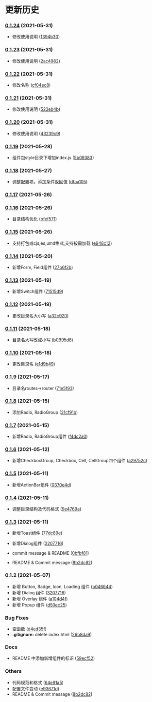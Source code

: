 # 更新历史 


### [0.1.24](https://github.com/rancui/rc-ui-lib/compare/v0.1.23...v0.1.24) (2021-05-31)


* 修改使用说明 ([1394b30](https://github.com/rancui/rc-ui-lib/commit/1394b30d676e0cd2bb4d9128fa53195196ef6581))

### [0.1.23](https://github.com/rancui/rc-ui-lib/compare/v0.1.22...v0.1.23) (2021-05-31)


* 修改使用说明 ([2ac4982](https://github.com/rancui/rc-ui-lib/commit/2ac49820aa5ca33a86f91d81fecf43d8b2280ae0))

### [0.1.22](https://github.com/rancui/rc-ui-lib/compare/v0.1.21...v0.1.22) (2021-05-31)


* 修改名称 ([cf04ec8](https://github.com/rancui/rc-ui-lib/commit/cf04ec89707452352800a338f7b1696b78e32580))

### [0.1.21](https://github.com/rancui/rc-ui/compare/v0.1.20...v0.1.21) (2021-05-31)


* 修改使用说明 ([523eb4b](https://github.com/rancui/rc-ui/commit/523eb4b84529d6358e12143a937595e7109e1714))

### [0.1.20](https://github.com/rancui/rc-ui/compare/v0.1.19...v0.1.20) (2021-05-31)


* 修改使用说明 ([43239c9](https://github.com/rancui/rc-ui/commit/43239c9c32c053c97a14ab79264a068aa71ebc1a))

### [0.1.19](https://github.com/rancui/rc-ui/compare/v0.1.18...v0.1.19) (2021-05-28)


* 组件包style目录下增加index.js ([5b09383](https://github.com/rancui/rc-ui/commit/5b09383c89770ca924263ca7cd20c7fd2a15ef6e))

### [0.1.18](https://github.com/rancui/rc-ui/compare/v0.1.17...v0.1.18) (2021-05-27)


* 调整配置项，添加条件返回值 ([dfaa105](https://github.com/rancui/rc-ui/commit/dfaa10575a6f8eef9b2e7f195e0cb2ce1cb59a5b))

### [0.1.17](https://github.com/rancui/rc-ui/compare/v0.1.16...v0.1.17) (2021-05-26)

### [0.1.16](https://github.com/rancui/rc-ui/compare/v0.1.15...v0.1.16) (2021-05-26)


* 目录结构优化 ([bfef571](https://github.com/rancui/rc-ui/commit/bfef5713a13d23949c93c24c72ba1d4b81199a56))

### [0.1.15](https://github.com/rancui/rc-ui/compare/v0.1.14...v0.1.15) (2021-05-26)


* 支持打包成cjs,es,umd格式,支持按需加载 ([e948c12](https://github.com/rancui/rc-ui/commit/e948c123556e760ff9abca72449319c54c1be878))

### [0.1.14](https://github.com/rancui/vant-react/compare/v0.1.13...v0.1.14) (2021-05-20)


* 新增Form, Field组件 ([27b6f2b](https://github.com/rancui/vant-react/commit/27b6f2b6f752b8d95c8b539f1bda6cc2076df98f))

### [0.1.13](https://github.com/rancui/vant-react/compare/v0.1.12...v0.1.13) (2021-05-19)


* 新增Switch组件 ([71515d9](https://github.com/rancui/vant-react/commit/71515d97bff4960454915c349234b9fbc6a9d2de))

### [0.1.12](https://github.com/rancui/vant-react/compare/v0.1.11...v0.1.12) (2021-05-19)


* 更改目录名大小写 ([a32c920](https://github.com/rancui/vant-react/commit/a32c920073596a8194aafa1067858c028f81a778))

### [0.1.11](https://github.com/rancui/vant-react/compare/v0.1.10...v0.1.11) (2021-05-18)


* 目录名大写改成小写 ([b0995d8](https://github.com/rancui/vant-react/commit/b0995d8387a03ad81ebd8d09665886dabf64c2e0))

### [0.1.10](https://github.com/rancui/vant-react/compare/v0.1.9...v0.1.10) (2021-05-18)


* 更改目录名 ([e1d9b49](https://github.com/rancui/vant-react/commit/e1d9b4948e9da3366fd7a5f5a1d6f808440dfa0a))

### [0.1.9](https://github.com/rancui/vant-react/compare/v0.1.8...v0.1.9) (2021-05-17)


* 目录名routes->router ([71e5f93](https://github.com/rancui/vant-react/commit/71e5f931e1dad29085a6271b5a3a281215876a62))

### [0.1.8](https://github.com/rancui/vant-react/compare/v0.1.7...v0.1.8) (2021-05-15)


* 添加Radio, RadioGroup ([31cf91b](https://github.com/rancui/vant-react/commit/31cf91b11ef0eedee51c6848e2fe02a9cd7ca31a))

### [0.1.7](https://github.com/rancui/vant-react/compare/v0.1.6...v0.1.7) (2021-05-15)


* 新增Radio, RadioGroup组件 ([f4dc2a0](https://github.com/rancui/vant-react/commit/f4dc2a0977c327e248b01c3f70f85f3cd17c6bf6))

### [0.1.6](https://github.com/rancui/vant-react/compare/v0.1.5...v0.1.6) (2021-05-12)


* 新增CheckboxGroup, Checkbox, Cell, CellGroup四个组件 ([a29752c](https://github.com/rancui/vant-react/commit/a29752c80b8f6ed09d78ad1b8d8e4f95732d4d6b))

### [0.1.5](https://github.com/rancui/vant-react/compare/v0.1.4...v0.1.5) (2021-05-11)


* 新增ActionBar组件 ([0370e4d](https://github.com/rancui/vant-react/commit/0370e4d07a0ab8aff8e3af39e33b64e7d6821938))

### [0.1.4](https://github.com/rancui/vant-react/compare/v0.1.3...v0.1.4) (2021-05-11)


* 调整目录结构及代码格式 ([9e4769a](https://github.com/rancui/vant-react/commit/9e4769ab4e12797c37e518deb153e5fb36d5dc4d))

### [0.1.3](https://github.com/rancui/vant-react/compare/v0.1.1...v0.1.3) (2021-05-11)


* 新增Toast组件 ([77dc89e](https://github.com/rancui/vant-react/commit/77dc89e8b43a8914983dcb33575c2ddd5c3c4ad7))
* 新增Dialog组件 ([3207716](https://github.com/rancui/vant-react/commit/3207716257739da4e15a44bf21938804a5c12166))

* commit message & README ([0bfbf81](https://github.com/rancui/vant-react/commit/0bfbf814a649918f76b5982aa2a0371a9b0c47ac))
* README & Commit message ([8b2dc82](https://github.com/rancui/vant-react/commit/8b2dc82ea36a6471d39910e9f237defe5f41306a))

### 0.1.2 (2021-05-07)

-   新增 Button, Badge, Icon, Loading 组件 ([b046644](https://github.com/rancui/vant-react/commit/b0466442fc1dcd005cc1b090bdeb5036164f1a8b))
-   新增 Dialog 组件 ([3207716](https://github.com/rancui/vant-react/commit/3207716257739da4e15a44bf21938804a5c12166))
-   新增 Overlay 组件 ([a104d4f](https://github.com/rancui/vant-react/commit/a104d4feb081e88dbee4b8c3356f6906859102be))
-   新增 Popup 组件 ([d50ec25](https://github.com/rancui/vant-react/commit/d50ec25f31e3f8bbd542c402f6e3faef2f5940e5))

### Bug Fixes

-   空函数 ([d4ed35f](https://github.com/rancui/vant-react/commit/d4ed35f85a57f51ae8eeabb3f2143d8eba54f728))
-   **.gitignore:** delete index.html ([26b8da9](https://github.com/rancui/vant-react/commit/26b8da9c13ea3431220c82a95296c3869bf353be))

### Docs

-   README 中添加新增组件的标识 ([59ecf52](https://github.com/rancui/vant-react/commit/59ecf52458998e1130b4b1956f1eaa28fcb226cf))

### Others

-   代码规范和格式 ([64e91a5](https://github.com/rancui/vant-react/commit/64e91a57b35c2b614c64a38bb9996ad70dc1320b))
-   配置文件变动 ([e93671d](https://github.com/rancui/vant-react/commit/e93671d5f7ea717806a634f957c52323df863614))
-   README & Commit message ([8b2dc82](https://github.com/rancui/vant-react/commit/8b2dc82ea36a6471d39910e9f237defe5f41306a))
